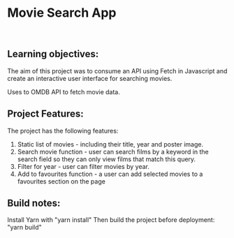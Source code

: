 
# Movie Search App
​
## Learning objectives:
The aim of this project was to consume an API using Fetch in Javascript and create an interactive user interface for searching movies.

Uses to OMDB API to fetch movie data.

## Project Features:
The project has the following features:

1. Static list of movies - including their title, year and poster image. 
2. Search movie function - user can search films by a keyword in the search field so they can only view films that match this query.
3. Filter for year - user can filter movies by year.
4. Add to favourites function - a user can add selected movies to a favourites section on the page
​
## Build notes:
Install Yarn with "yarn install"
Then build the project before deployment: "yarn build"